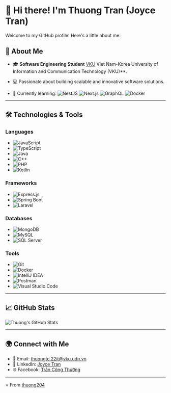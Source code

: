 # 👋 Hi there! I'm Thuong Tran (Joyce Tran)

Welcome to my GitHub profile! Here's a little about me:
## 🌟 About Me

- 🎓 **Software Engineering Student** [VKU](https://encrypted-tbn0.gstatic.com/images?q=tbn:ANd9GcQo9JTVRGNXGaNqiT7qqNJxctiVHM5NTdTG6w&s) Viet Nam-Korea University of Information and Communication Technology (VKU)**.

- 💻 Passionate about building scalable and innovative software solutions.
- 🌱 Currently learning: 
  ![NestJS](https://img.shields.io/badge/-NestJS-E0234E?logo=nestjs&logoColor=white&style=flat-square)
  ![Next.js](https://img.shields.io/badge/-Next.js-000000?logo=next.js&logoColor=white&style=flat-square)
  ![GraphQL](https://img.shields.io/badge/-GraphQL-E10098?logo=graphql&logoColor=white&style=flat-square)
  ![Docker](https://img.shields.io/badge/-Docker-2496ED?logo=docker&logoColor=white&style=flat-square)

---

## 🛠️ Technologies & Tools

### Languages
- ![JavaScript](https://img.shields.io/badge/-JavaScript-F7DF1E?logo=javascript&logoColor=black&style=flat-square)
- ![TypeScript](https://img.shields.io/badge/-TypeScript-3178C6?logo=typescript&logoColor=white&style=flat-square)
- ![Java](https://img.shields.io/badge/-Java-007396?logo=java&logoColor=white&style=flat-square)
- ![C++](https://img.shields.io/badge/-C++-00599C?logo=cplusplus&logoColor=white&style=flat-square)
- ![PHP](https://img.shields.io/badge/-PHP-777BB4?logo=php&logoColor=white&style=flat-square)
- ![Kotlin](https://img.shields.io/badge/-Kotlin-0095D5?logo=kotlin&logoColor=white&style=flat-square)

### Frameworks
- ![Express.js](https://img.shields.io/badge/-Express.js-000000?logo=express&logoColor=white&style=flat-square)
- ![Spring Boot](https://img.shields.io/badge/-Spring%20Boot-6DB33F?logo=springboot&logoColor=white&style=flat-square)
- ![Laravel](https://img.shields.io/badge/-Laravel-FF2D20?logo=laravel&logoColor=white&style=flat-square)

### Databases
- ![MongoDB](https://img.shields.io/badge/-MongoDB-47A248?logo=mongodb&logoColor=white&style=flat-square)
- ![MySQL](https://img.shields.io/badge/-MySQL-4479A1?logo=mysql&logoColor=white&style=flat-square)
- ![SQL Server](https://img.shields.io/badge/-SQL%20Server-CC2927?logo=microsoftsqlserver&logoColor=white&style=flat-square)

### Tools
- ![Git](https://img.shields.io/badge/-Git-F05032?logo=git&logoColor=white&style=flat-square)
- ![Docker](https://img.shields.io/badge/-Docker-2496ED?logo=docker&logoColor=white&style=flat-square)
- ![IntelliJ IDEA](https://img.shields.io/badge/-IntelliJ%20IDEA-000000?logo=intellijidea&logoColor=white&style=flat-square)
- ![Postman](https://img.shields.io/badge/-Postman-FF6C37?logo=postman&logoColor=white&style=flat-square)
- ![Visual Studio Code](https://img.shields.io/badge/-VS%20Code-007ACC?logo=visualstudiocode&logoColor=white&style=flat-square)

---

## 📈 GitHub Stats

![Thuong's GitHub Stats](https://github-readme-stats.vercel.app/api?username=thuong204&show_icons=true&theme=radical)

---

## 🌍 Connect with Me

- 📧 Email: [thuongtc.22it@vku.udn.vn](mailto:thuongtc.22it@vku.udn.vn)
- 💼 LinkedIn: [Joyce Tran](https://www.linkedin.com/in/tr%E1%BA%A7n-c%C3%B4ng-th%C6%B0%E1%BB%9Dng-375bb72b0/)
- 🌐 Facebook: [Trần Công Thường](https://www.facebook.com/vothuongdev/)

---

⭐️ From [thuong204](https://github.com/thuong204)
